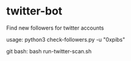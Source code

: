 # twitter-bot
Find new followers for twitter accounts

usage: python3 check-followers.py -u "0xpibs"

git bash: bash run-twitter-scan.sh
